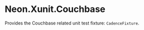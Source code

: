 ﻿Neon.Xunit.Couchbase
====================

Provides the Couchbase related unit test fixture: `CadenceFixture`.
